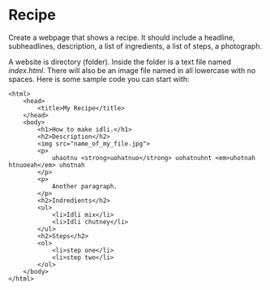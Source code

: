 # Recipe

Create a webpage that shows a recipe. It should include a headline, subheadlines, description, a list of ingredients, a list of steps, a photograph.

A website is directory (folder). Inside the folder is a text file named *index.html*. There will also be an image file named in all lowercase with no spaces. Here is some sample code you can start with:

    <html>
        <head>
            <title>My Recipe</title>
        </head>
        <body>
            <h1>How to make idli.</h1>
            <h2>Description</h2>
            <img src="name_of_my_file.jpg">
            <p>
                uhaotnu <strong>uohatnuo</strong> uohatnuhnt <em>uhotnah htnuoeah</em> uhotnah
            </p>
            <p>
                Another paragraph.
            </p>
            <h2>Indredients</h2>
            <ul>
                <li>Idli mix</li>
                <li>Idli chutney</li>
            </ul>
            <h2>Steps</h2>
            <ol>
                <li>step one</li>
                <li>step two</li>
            </ol>
        </body>
    </html>
